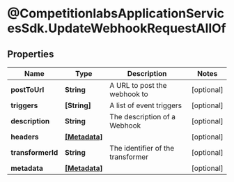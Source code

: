 # @CompetitionlabsApplicationServicesSdk.UpdateWebhookRequestAllOf

## Properties

Name | Type | Description | Notes
------------ | ------------- | ------------- | -------------
**postToUrl** | **String** | A URL to post the webhook to | [optional] 
**triggers** | **[String]** | A list of event triggers | [optional] 
**description** | **String** | The description of a Webhook | [optional] 
**headers** | [**[Metadata]**](Metadata.md) |  | [optional] 
**transformerId** | **String** | The identifier of the transformer | [optional] 
**metadata** | [**[Metadata]**](Metadata.md) |  | [optional] 


